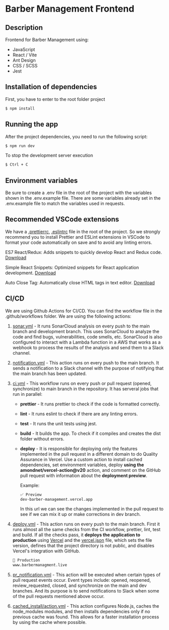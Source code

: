# Barber Management Frontend

## Description

Frontend for Barber Management using:

- JavaScript
- React / Vite
- Ant Design
- CSS / SCSS
- Jest

## Installation of dependencies

First, you have to enter to the root folder project

```bash
$ npm install
```

## Running the app
After the project dependencies, you need to run the following script:

```bash
$ npm run dev
```

To stop the development server execution
```bash
$ Ctrl + C
```

## Environment variables

Be sure to create a .env file in the root of the project with the variables shown in the .env.example file. There are some variables already set in the .env.example file to match the variables used in requests.

## Recommended VSCode extensions

We have a [.prettierrc](https://marketplace.visualstudio.com/items?itemName=esbenp.prettier-vscode), [.eslintrc](https://marketplace.visualstudio.com/items?itemName=dbaeumer.vscode-eslint) file in the root of the project. So we strongly recommend you to install Prettier and ESLint extensions in VSCode to format your code automatically on save and to avoid any linting errors.

ES7 React/Redux: Adds snippets to quickly develop React and Redux code. [Download](https://marketplace.visualstudio.com/items?itemName=dsznajder.es7-react-js-snippets)

Simple React Snippets: Optimized snippets for React application development. [Download](https://marketplace.visualstudio.com/items?itemName=burkeholland.simple-react-snippets)

Auto Close Tag: Automatically close HTML tags in text editor. [Download](https://marketplace.visualstudio.com/items?itemName=formulahendry.auto-close-tag)

## CI/CD

We are using Github Actions for CI/CD. You can find the workflow file in the .github/workflows folder. We are using the following actions:

1. [sonar.yml](https://github.com/Odzen/barber_management_frontend/tree/main/.github/workflows/sonar.yml) - It runs SonarCloud analysis on every push to the main branch and development branch. This uses SonarCloud to analyze the code and find bugs, vulnerabilities, code smells, etc. SonarCloud is also configured to interact with a Lambda function in a AWS that works as a webhook to process the results of the analysis and send them to a Slack channel.

2. [notification.yml](https://github.com/Odzen/barber_management_frontend/tree/main/.github/workflows/notification.yml) - This action runs on every push to the main branch. It sends a notification to a Slack channel with the purpose of notifying that the main branch has been updated.

3. [ci.yml](https://github.com/Odzen/barber_management_frontend/tree/main/.github/workflows/ci.yml) - This workflow runs on every push or pull request (opened, synchronize) to main branch in the repository. It has serveral jobs that run in parallel:

   - **prettier** - It runs prettier to check if the code is formatted correctly.
   - **lint** - It runs eslint to check if there are any linting errors.
   - **test** - It runs the unit tests using jest.
   - **build** - It builds the app. To check if it compiles and creates the dist folder without errors.
   - **deploy** - It is responsible for deploying only the features implemented in the pull request in a different domain to do Quality Assurance in Vercel. Use a custom action to install cached dependencies, set environment variables, deploy **using the amondnet/vercel-action@v20** action, and comment on the GitHub pull request with information about the **deployment preview**.
   
      Example: 
   
      ```bash
      ✅ Preview
      dev-barber-management.vercel.app
      ```
   
      In this url we can see the changes implemented in the pull request to see if we can mix it up or make corrections in dev branch.

4. [deploy.yml](https://github.com/Odzen/barber_management_frontend/tree/main/.github/workflows/deploy.yml) - This action runs on every push to the main branch. First it runs almost all the same checks from the CI workflow, prettier, lint, test and build. If all the checks pass, it **deploys the application to production** using [Vercel](https://vercel.com) and the [vercel.json](https://github.com/Odzen/barber_management_frontend/blob/main/vercel.json) file, which sets the file version, defines that the project directory is not public, and disables Vercel's integration with GitHub.

   ```bash
   🚀 Production
   www.barbermanagment.live
   ```

5. [pr_notification.yml](https://github.com/Odzen/barber_management_frontend/tree/main/.github/workflows/pr_notification.yml) - This action will be executed when certain types of pull request events occur. Event types include: opened, reopened, review_requested, closed, and synchronize on the main and dev branches. And its purpose is to send notifications to Slack when some of the pull requests mentioned above occur.

6. [cached_install/action.yml](https://github.com/Odzen/barber_management_frontend/tree/main/.github/actions/cached_install/action.yml) - This action configures Node.js, caches the node_modules modules, and then installs dependencies only if no previous cache was found. This allows for a faster installation process by using the cache where possible.


